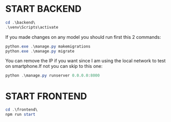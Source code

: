 # START BACKEND

```powershell
cd .\backend\
.\venv\Scripts\activate
```

If you made changes on any model you should run first this 2 commands:

```powershell
python.exe .\manage.py makemigrations
python.exe .\manage.py migrate
```

You can remove the IP if you want since I am using the local network to test on smartphone.If not you can skip to this one:

```powershell
python .\manage.py runserver 0.0.0.0:8000
```

# START FRONTEND

```powershell
cd .\frontend\
npm run start
```
